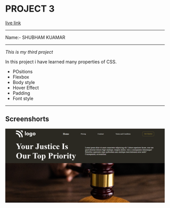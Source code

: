 # PROJECT 3
[live link](https://github.com/SHUBHAM7306/live-class-project-3)

---
Name:- SHUBHAM KUAMAR

---
*This is my third project*

In this project i have learned many properties of CSS.

- POsitions
- Flexbox
- Body style
- Hover Effect
- Padding
- Font style
---
## Screenshorts
![Screenshort](./screenshort/Screenshot.png)